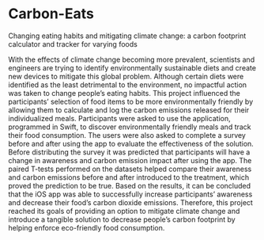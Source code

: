 # Carbon-Eats
Changing eating habits and mitigating climate change: a carbon footprint
calculator and tracker for varying foods

With the effects of climate change becoming more prevalent, scientists and
engineers are trying to identify environmentally sustainable diets and create new
devices to mitigate this global problem. Although certain diets were identified as the
least detrimental to the environment, no impactful action was taken to change people’s
eating habits. This project influenced the participants’ selection of food items to be
more environmentally friendly by allowing them to calculate and log the carbon
emissions released for their individualized meals. Participants were asked to use the
application, programmed in Swift, to discover environmentally friendly meals and track
their food consumption. The users were also asked to complete a survey before and
after using the app to evaluate the effectiveness of the solution. Before distributing the
survey it was predicted that participants will have a change in awareness and carbon
emission impact after using the app. The paired T-tests performed on the datasets
helped compare their awareness and carbon emissions before and after introduced to
the treatment, which proved the prediction to be true. Based on the results, it can be
concluded that the iOS app was able to successfully increase participants’ awareness
and decrease their food’s carbon dioxide emissions. Therefore, this project reached its
goals of providing an option to mitigate climate change and introduce a tangible
solution to decrease people’s carbon footprint by helping enforce eco-friendly food
consumption.
